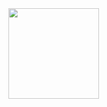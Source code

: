 <img height="180em" src="https://github-readme-stats.vercel.app/api?username=Urento&show_icons=true&hide_border=true&&count_private=true&include_all_commits=true" />
